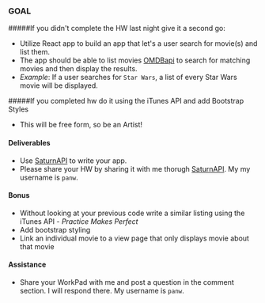 ### GOAL 
#####If you didn't complete the HW last night give it a second go:
- Utilize React app to build an app that let's a user search for movie(s) and list them.
- The app should be able to list movies [OMDBapi](http://www.omdbapi.com/) to search for matching movies and then display the results.
 - *Example*: If a user searches for `Star Wars`, a list of every Star Wars movie will be displayed.

#####If you completed hw do it using the iTunes API and add Bootstrap Styles
- This will be free form, so be an Artist!

#### Deliverables
- Use [SaturnAPI](https://SaturnAPI.com/) to write your app.
- Please share your HW by sharing it with me thorugh [SaturnAPI](https://SaturnAPI.com/). My my username is `panw`.

#### Bonus
- Without looking at your previous code write a similar listing using the iTunes API - *Practice Makes Perfect*
- Add bootstrap styling
- Link an individual movie to a view page that only displays movie about that movie


#### Assistance
- Share your WorkPad with me and post a question in the comment section. I will respond there. My username is `panw`.
